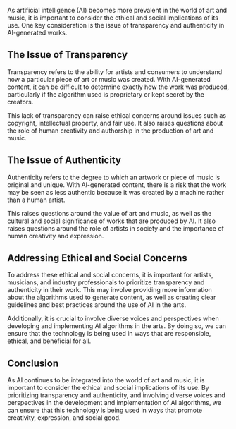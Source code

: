 
As artificial intelligence (AI) becomes more prevalent in the world of art and music, it is important to consider the ethical and social implications of its use. One key consideration is the issue of transparency and authenticity in AI-generated works.

The Issue of Transparency
-------------------------

Transparency refers to the ability for artists and consumers to understand how a particular piece of art or music was created. With AI-generated content, it can be difficult to determine exactly how the work was produced, particularly if the algorithm used is proprietary or kept secret by the creators.

This lack of transparency can raise ethical concerns around issues such as copyright, intellectual property, and fair use. It also raises questions about the role of human creativity and authorship in the production of art and music.

The Issue of Authenticity
-------------------------

Authenticity refers to the degree to which an artwork or piece of music is original and unique. With AI-generated content, there is a risk that the work may be seen as less authentic because it was created by a machine rather than a human artist.

This raises questions around the value of art and music, as well as the cultural and social significance of works that are produced by AI. It also raises questions around the role of artists in society and the importance of human creativity and expression.

Addressing Ethical and Social Concerns
--------------------------------------

To address these ethical and social concerns, it is important for artists, musicians, and industry professionals to prioritize transparency and authenticity in their work. This may involve providing more information about the algorithms used to generate content, as well as creating clear guidelines and best practices around the use of AI in the arts.

Additionally, it is crucial to involve diverse voices and perspectives when developing and implementing AI algorithms in the arts. By doing so, we can ensure that the technology is being used in ways that are responsible, ethical, and beneficial for all.

Conclusion
----------

As AI continues to be integrated into the world of art and music, it is important to consider the ethical and social implications of its use. By prioritizing transparency and authenticity, and involving diverse voices and perspectives in the development and implementation of AI algorithms, we can ensure that this technology is being used in ways that promote creativity, expression, and social good.
